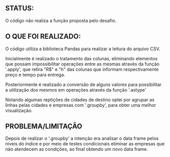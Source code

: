 ## STATUS:

O código não realiza a função proposta pelo desafio.

## O QUE FOI REALIZADO:

O código utiliza a biblioteca Pandas para realizar a leitura do arquivo CSV.

Inicialmente é realizado o tratamento das colunas, eliminando elementos que possam impossibilitar operações entre as mesmas através da função '.apply', que retira "R$" e "h" das colunas que  informam respectivamente preço e tempo para entrega.

Posteriormente é realizado a conversão de alguns valores para possibilitar a utilização dos mesmos em operações através da função '.astype'

Notando algumas reptições de cidades de destino optei por agrupar as linhas pelas cidades e empresas com '.groupby', para obter uma melhor visualização.

## PROBLEMA/LIMITAÇÃO

Depois de realizar o '.groupby' a intenção era analisar o data frame pelos níveis do índice e por meio de testes condicionais eliminar as empresas que não atendecem as condições, ao final obtendo um novo data frame. 


